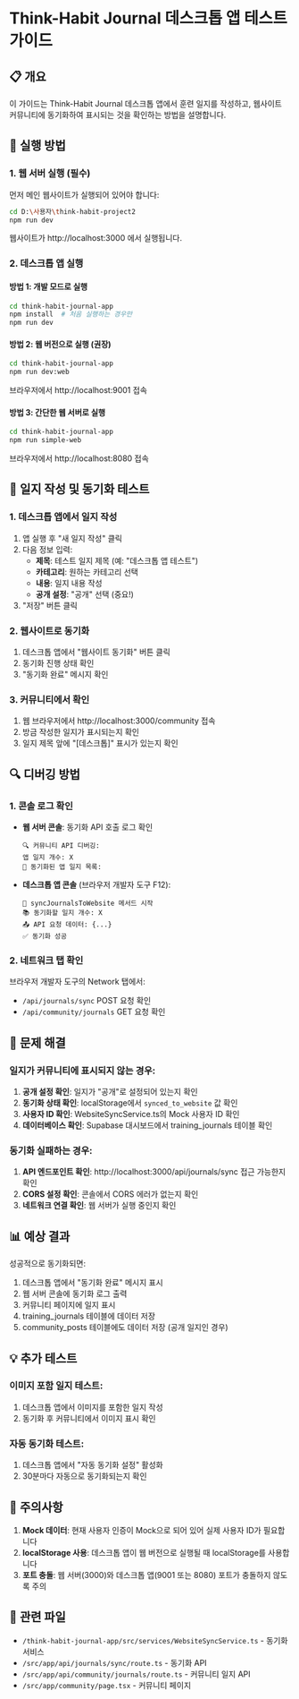 # Think-Habit Journal 데스크톱 앱 테스트 가이드

## 📋 개요
이 가이드는 Think-Habit Journal 데스크톱 앱에서 훈련 일지를 작성하고, 웹사이트 커뮤니티에 동기화하여 표시되는 것을 확인하는 방법을 설명합니다.

## 🚀 실행 방법

### 1. 웹 서버 실행 (필수)
먼저 메인 웹사이트가 실행되어 있어야 합니다:
```bash
cd D:\사용자\think-habit-project2
npm run dev
```
웹사이트가 http://localhost:3000 에서 실행됩니다.

### 2. 데스크톱 앱 실행

#### 방법 1: 개발 모드로 실행
```bash
cd think-habit-journal-app
npm install  # 처음 실행하는 경우만
npm run dev
```

#### 방법 2: 웹 버전으로 실행 (권장)
```bash
cd think-habit-journal-app
npm run dev:web
```
브라우저에서 http://localhost:9001 접속

#### 방법 3: 간단한 웹 서버로 실행
```bash
cd think-habit-journal-app
npm run simple-web
```
브라우저에서 http://localhost:8080 접속

## 📝 일지 작성 및 동기화 테스트

### 1. 데스크톱 앱에서 일지 작성
1. 앱 실행 후 "새 일지 작성" 클릭
2. 다음 정보 입력:
   - **제목**: 테스트 일지 제목 (예: "데스크톱 앱 테스트")
   - **카테고리**: 원하는 카테고리 선택
   - **내용**: 일지 내용 작성
   - **공개 설정**: "공개" 선택 (중요!)
3. "저장" 버튼 클릭

### 2. 웹사이트로 동기화
1. 데스크톱 앱에서 "웹사이트 동기화" 버튼 클릭
2. 동기화 진행 상태 확인
3. "동기화 완료" 메시지 확인

### 3. 커뮤니티에서 확인
1. 웹 브라우저에서 http://localhost:3000/community 접속
2. 방금 작성한 일지가 표시되는지 확인
3. 일지 제목 앞에 "[데스크톱]" 표시가 있는지 확인

## 🔍 디버깅 방법

### 1. 콘솔 로그 확인
- **웹 서버 콘솔**: 동기화 API 호출 로그 확인
  ```
  🔍 커뮤니티 API 디버깅:
  앱 일지 개수: X
  📱 동기화된 앱 일지 목록:
  ```

- **데스크톱 앱 콘솔** (브라우저 개발자 도구 F12):
  ```
  🚀 syncJournalsToWebsite 메서드 시작
  📚 동기화할 일지 개수: X
  📤 API 요청 데이터: {...}
  ✅ 동기화 성공
  ```

### 2. 네트워크 탭 확인
브라우저 개발자 도구의 Network 탭에서:
- `/api/journals/sync` POST 요청 확인
- `/api/community/journals` GET 요청 확인

## 🔧 문제 해결

### 일지가 커뮤니티에 표시되지 않는 경우:
1. **공개 설정 확인**: 일지가 "공개"로 설정되어 있는지 확인
2. **동기화 상태 확인**: localStorage에서 `synced_to_website` 값 확인
3. **사용자 ID 확인**: WebsiteSyncService.ts의 Mock 사용자 ID 확인
4. **데이터베이스 확인**: Supabase 대시보드에서 training_journals 테이블 확인

### 동기화 실패하는 경우:
1. **API 엔드포인트 확인**: http://localhost:3000/api/journals/sync 접근 가능한지 확인
2. **CORS 설정 확인**: 콘솔에서 CORS 에러가 없는지 확인
3. **네트워크 연결 확인**: 웹 서버가 실행 중인지 확인

## 📊 예상 결과

성공적으로 동기화되면:
1. 데스크톱 앱에서 "동기화 완료" 메시지 표시
2. 웹 서버 콘솔에 동기화 로그 출력
3. 커뮤니티 페이지에 일지 표시
4. training_journals 테이블에 데이터 저장
5. community_posts 테이블에도 데이터 저장 (공개 일지인 경우)

## 💡 추가 테스트

### 이미지 포함 일지 테스트:
1. 데스크톱 앱에서 이미지를 포함한 일지 작성
2. 동기화 후 커뮤니티에서 이미지 표시 확인

### 자동 동기화 테스트:
1. 데스크톱 앱에서 "자동 동기화 설정" 활성화
2. 30분마다 자동으로 동기화되는지 확인

## 📌 주의사항

1. **Mock 데이터**: 현재 사용자 인증이 Mock으로 되어 있어 실제 사용자 ID가 필요합니다
2. **localStorage 사용**: 데스크톱 앱이 웹 버전으로 실행될 때 localStorage를 사용합니다
3. **포트 충돌**: 웹 서버(3000)와 데스크톱 앱(9001 또는 8080) 포트가 충돌하지 않도록 주의

## 🔗 관련 파일
- `/think-habit-journal-app/src/services/WebsiteSyncService.ts` - 동기화 서비스
- `/src/app/api/journals/sync/route.ts` - 동기화 API
- `/src/app/api/community/journals/route.ts` - 커뮤니티 일지 API
- `/src/app/community/page.tsx` - 커뮤니티 페이지